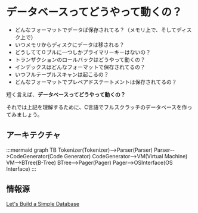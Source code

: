 # データベースってどうやって動くの？

- どんなフォーマットでデータば保存されてる？（メモリ上で、そしてディスク上で）
- いつメモリからディスクにデータは移される？
- どうしてて０ブルに一つしかプライマリーキーはないの？
- トランザクションのロールバックはどうやって動くの？
- インデックスはどんなフォーマットで保存されてるの？
- いつフルテーブルスキャンは起こるの？
- どんなフォーマットでプレペアドステートメントは保存されてるの？

短く言えば、**データベースってどうやって動くの？**

それでは上記を理解するために、C言語でフルスクラッチのデータベースを作ってみましょう。

## アーキテクチャ

:::mermaid
graph TB
  Tokenizer(Tokenizer)-->Parser(Parser)
  Parser-->CodeGenerator(Code Generator)
  CodeGenerator-->VM(Virtual Machine)
  VM-->BTree(B-Tree)
  BTree-->Pager(Pager)
  Pager-->OSInterface(OS Interface)
:::

## 情報源

[Let's Build a Simple Database](https://cstack.github.io/db_tutorial/)
